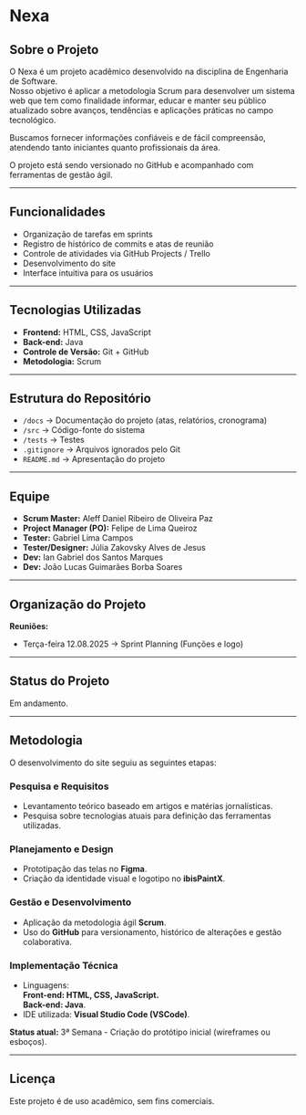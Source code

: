 # Nexa

## Sobre o Projeto

O Nexa é um projeto acadêmico desenvolvido na disciplina de Engenharia de Software.  
Nosso objetivo é aplicar a metodologia Scrum para desenvolver um sistema web que tem como finalidade informar, educar e manter seu público atualizado sobre avanços, tendências e aplicações práticas no campo tecnológico.  

Buscamos fornecer informações confiáveis e de fácil compreensão, atendendo tanto iniciantes quanto profissionais da área.  

O projeto está sendo versionado no GitHub e acompanhado com ferramentas de gestão ágil.  

---

## Funcionalidades

- Organização de tarefas em sprints  
- Registro de histórico de commits e atas de reunião  
- Controle de atividades via GitHub Projects / Trello  
- Desenvolvimento do site  
- Interface intuitiva para os usuários  

---

## Tecnologias Utilizadas

- **Frontend:** HTML, CSS, JavaScript
- **Back-end:** Java  
- **Controle de Versão:** Git + GitHub  
- **Metodologia:** Scrum  

---

## Estrutura do Repositório

- `/docs` → Documentação do projeto (atas, relatórios, cronograma)  
- `/src` → Código-fonte do sistema  
- `/tests` → Testes  
- `.gitignore` → Arquivos ignorados pelo Git  
- `README.md` → Apresentação do projeto  

---

## Equipe

- **Scrum Master:** Aleff Daniel Ribeiro de Oliveira Paz  
- **Project Manager (PO):** Felipe de Lima Queiroz  
- **Tester:** Gabriel Lima Campos  
- **Tester/Designer:** Júlia Zakovsky Alves de Jesus  
- **Dev:** Ian Gabriel dos Santos Marques  
- **Dev:** João Lucas Guimarães Borba Soares  

---

## Organização do Projeto

**Reuniões:**  
- Terça-feira 12.08.2025 → Sprint Planning (Funções e logo)

---

## Status do Projeto

Em andamento.  

---

## Metodologia

O desenvolvimento do site seguiu as seguintes etapas:  

### Pesquisa e Requisitos
- Levantamento teórico baseado em artigos e matérias jornalísticas.  
- Pesquisa sobre tecnologias atuais para definição das ferramentas utilizadas.  

### Planejamento e Design
- Prototipação das telas no **Figma**.  
- Criação da identidade visual e logotipo no **ibisPaintX**.  

### Gestão e Desenvolvimento
- Aplicação da metodologia ágil **Scrum**.  
- Uso do **GitHub** para versionamento, histórico de alterações e gestão colaborativa.  

### Implementação Técnica
- Linguagens:  
 **Front-end: HTML, CSS, JavaScript.**  
 **Back-end: Java**.  
- IDE utilizada: **Visual Studio Code (VSCode)**.  

**Status atual:** 3ª Semana - Criação do protótipo inicial (wireframes ou esboços).  

---

## Licença

Este projeto é de uso acadêmico, sem fins comerciais.

